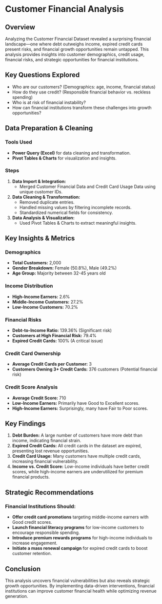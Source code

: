 # Customer Financial Analysis

## Overview
Analyzing the Customer Financial Dataset revealed a surprising financial landscape—one where debt outweighs income, expired credit cards present risks, and financial growth opportunities remain untapped. This analysis provides insights into customer demographics, credit usage, financial risks, and strategic opportunities for financial institutions.

## Key Questions Explored
- Who are our customers? (Demographics: age, income, financial status)
- How do they use credit? (Responsible financial behavior vs. reckless spending)
- Who is at risk of financial instability?
- How can financial institutions transform these challenges into growth opportunities?

## Data Preparation & Cleaning
### Tools Used
- **Power Query (Excel)** for data cleaning and transformation.
- **Pivot Tables & Charts** for visualization and insights.

### Steps
1. **Data Import & Integration:**
   - Merged Customer Financial Data and Credit Card Usage Data using unique customer IDs.
2. **Data Cleaning & Transformation:**
   - Removed duplicate entries.
   - Handled missing values by filtering incomplete records.
   - Standardized numerical fields for consistency.
3. **Data Analysis & Visualization:**
   - Used Pivot Tables & Charts to extract meaningful insights.

## Key Insights & Metrics
### Demographics
- **Total Customers:** 2,000
- **Gender Breakdown:** Female (50.8%), Male (49.2%)
- **Age Group:** Majority between 32-45 years old

### Income Distribution
- **High-Income Earners:** 2.6%  
- **Middle-Income Customers:** 27.2%  
- **Low-Income Customers:** 70.2%  

### Financial Risks
- **Debt-to-Income Ratio:** 139.36% (Significant risk)  
- **Customers at High Financial Risk:** 79.4%  
- **Expired Credit Cards:** 100% (A critical issue)  

### Credit Card Ownership
- **Average Credit Cards per Customer:** 3  
- **Customers Owning 3+ Credit Cards:** 376 customers (Potential financial risk)  

### Credit Score Analysis
- **Average Credit Score:** 710  
- **Low-Income Earners:** Primarily have Good to Excellent scores.  
- **High-Income Earners:** Surprisingly, many have Fair to Poor scores.  

## Key Findings
1. **Debt Burden:** A large number of customers have more debt than income, indicating financial strain.  
2. **Expired Credit Cards:** All credit cards in the dataset are expired, presenting lost revenue opportunities.  
3. **Credit Card Usage:** Many customers have multiple credit cards, increasing financial vulnerability.  
4. **Income vs. Credit Score:** Low-income individuals have better credit scores, while high-income earners are underutilized for premium financial products.  

## Strategic Recommendations
### Financial Institutions Should:
- **Offer credit card promotions** targeting middle-income earners with Good credit scores.  
- **Launch financial literacy programs** for low-income customers to encourage responsible spending.  
- **Introduce premium rewards programs** for high-income individuals to increase engagement.  
- **Initiate a mass renewal campaign** for expired credit cards to boost customer retention.  

## Conclusion
This analysis uncovers financial vulnerabilities but also reveals strategic growth opportunities. By implementing data-driven interventions, financial institutions can improve customer financial health while optimizing revenue generation.  

